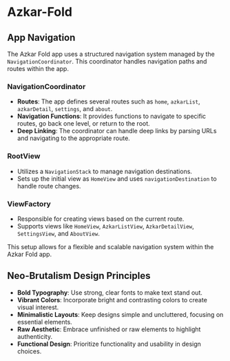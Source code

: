 # Azkar-Fold

## App Navigation

The Azkar Fold app uses a structured navigation system managed by the `NavigationCoordinator`. This coordinator handles navigation paths and routes within the app.

### NavigationCoordinator
- **Routes**: The app defines several routes such as `home`, `azkarList`, `azkarDetail`, `settings`, and `about`.
- **Navigation Functions**: It provides functions to navigate to specific routes, go back one level, or return to the root.
- **Deep Linking**: The coordinator can handle deep links by parsing URLs and navigating to the appropriate route.

### RootView
- Utilizes a `NavigationStack` to manage navigation destinations.
- Sets up the initial view as `HomeView` and uses `navigationDestination` to handle route changes.

### ViewFactory
- Responsible for creating views based on the current route.
- Supports views like `HomeView`, `AzkarListView`, `AzkarDetailView`, `SettingsView`, and `AboutView`.

This setup allows for a flexible and scalable navigation system within the Azkar Fold app.


## Neo-Brutalism Design Principles
- **Bold Typography**: Use strong, clear fonts to make text stand out.
- **Vibrant Colors**: Incorporate bright and contrasting colors to create visual interest.
- **Minimalistic Layouts**: Keep designs simple and uncluttered, focusing on essential elements.
- **Raw Aesthetic**: Embrace unfinished or raw elements to highlight authenticity.
- **Functional Design**: Prioritize functionality and usability in design choices.